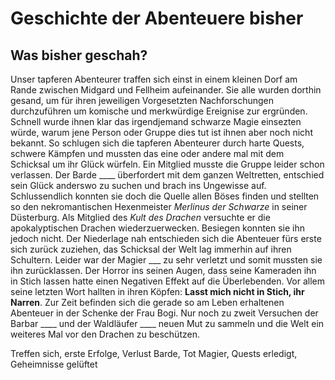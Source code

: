 # Geschichte der Abenteuere bisher

## Was bisher geschah?
Unser tapferen Abenteurer traffen sich einst in einem kleinen Dorf am Rande zwischen Midgard und Fellheim aufeinander. Sie alle wurden dorthin gesand, um für ihren jeweiligen Vorgesetzten Nachforschungen durchzuführen um komische und merkwürdige Ereignise zur ergründen. Schnell wurde ihnen klar das irgendjemand schwarze Magie einsezten würde, warum jene Person oder Gruppe dies tut ist ihnen aber noch nicht bekannt. So schlugen sich die tapferen Abenteurer durch harte Quests, schwere Kämpfen und mussten das eine oder andere mal mit dem Schicksal um ihr Glück würfeln. Ein Mitglied musste die Gruppe leider schon verlassen. Der Barde ____ überfordert mit dem ganzen Weltretten, entschied sein Glück anderswo zu suchen und brach ins Ungewisse auf.
Schlussendlich konnten sie doch die Quelle allen Böses finden und stellten so den nekromantischen Hexenmeister *Merlinus der Schwarze* in seiner Düsterburg. Als Mitglied des *Kult des Drachen* versuchte er die apokalyptischen Drachen wiederzuerwecken.
Besiegen konnten sie ihn jedoch nicht. Der Niederlage nah entschieden sich die Abenteuer fürs erste sich zurück zuziehen, das Schicksal der Welt lag immerhin auf ihren Schultern. Leider war der Magier ___ zu sehr verletzt und somit mussten sie ihn zurücklassen. Der Horror ins seinen Augen, dass seine Kameraden ihn in Stich lassen hatte einen Negativen Effekt auf die Überlebenden. Vor allem seine letzten Wort hallten in ihren Köpfen: **Lasst mich nicht in Stich, ihr Narren**. Zur Zeit befinden sich die gerade so am Leben erhaltenen Abenteuer in der Schenke der Frau Bogi. Nur noch zu zweit Versuchen der Barbar ____ und der Waldläufer ____ neuen Mut zu sammeln und die Welt ein weiteres Mal vor den Drachen zu beschützen.


Treffen sich, erste Erfolge, Verlust Barde, Tot Magier, Quests erledigt, Geheimnisse gelüftet
